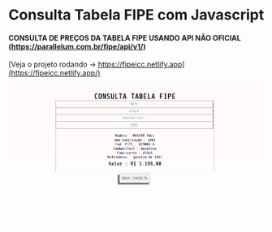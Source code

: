 # Consulta Tabela FIPE com Javascript

#### CONSULTA DE PREÇOS DA TABELA FIPE USANDO API NÃO OFICIAL (https://parallelum.com.br/fipe/api/v1/)

[Veja o projeto rodando -> https://fipeicc.netlify.app](https://fipeicc.netlify.app/)

![tela](https://github.com/Igor-ifrs/consulta-fipe/raw/master/captura%20fipejs.png?raw=true "Title")
